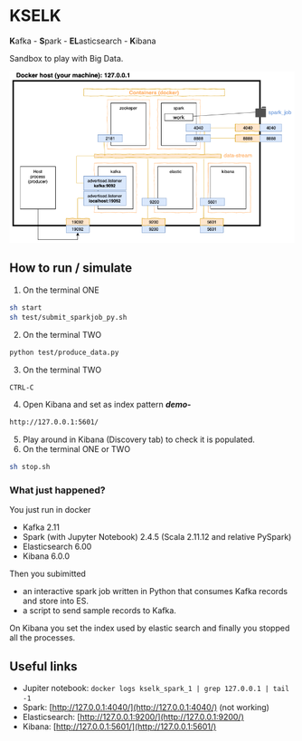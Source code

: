 # KSELK

**K**afka - **S**park - **EL**asticsearch - **K**ibana

Sandbox to play with Big Data.

![](doc/archi.png)

## How to run / simulate
1. On the terminal ONE
```sh
sh start
sh test/submit_sparkjob_py.sh
```
2. On the terminal TWO
```sh
python test/produce_data.py
```
3. On the terminal TWO
```sh
CTRL-C
```
4. Open Kibana and set as index pattern ***demo-***
```sh
http://127.0.0.1:5601/
```
5. Play around in Kibana (Discovery tab) to check it is populated.
6. On the terminal ONE or TWO
```sh
sh stop.sh
```

### What just happened?

You just run in docker 
- Kafka 2.11
- Spark (with Jupyter Notebook) 2.4.5 (Scala 2.11.12 and relative PySpark) 
- Elasticsearch 6.00
- Kibana 6.0.0

Then you subimitted
- an interactive spark job written in Python that consumes Kafka records and store into ES.
- a script to send sample records to Kafka.

On Kibana you set the index used by elastic search and finally you stopped all the processes.

## Useful links
- Jupiter notebook: ``` docker logs kselk_spark_1 | grep 127.0.0.1 | tail -1 ```
- Spark: [http://127.0.0.1:4040/](http://127.0.0.1:4040/) (not working)
- Elasticsearch: [http://127.0.0.1:9200/](http://127.0.0.1:9200/)
- Kibana: [http://127.0.0.1:5601/](http://127.0.0.1:5601/)
